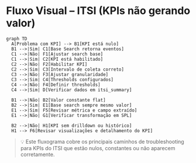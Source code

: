 # Fluxo Visual – ITSI (KPIs não gerando valor)

```mermaid
graph TD
  A[Problema com KPI] --> B1[KPI está nulo]
  B1 -->|Sim| C1[Base Search retorna eventos]
  C1 -->|Não| F1[Ajustar search base]
  C1 -->|Sim| C2[KPI está habilitado]
  C2 -->|Não| F2[Habilitar KPI]
  C2 -->|Sim| C3[Intervalo de coleta correto]
  C3 -->|Não| F3[Ajustar granularidade]
  C3 -->|Sim| C4[Thresholds configurados]
  C4 -->|Não| F4[Definir thresholds]
  C4 -->|Sim| D[Verificar dados em itsi_summary]

  B1 -->|Não| B2[Valor constante flat]
  B2 -->|Sim| E1[Base search sempre mesmo valor]
  E1 -->|Sim| F5[Revisar métrica e campo extraído]
  E1 -->|Não| G1[Verificar transformação em SPL]

  B2 -->|Não| H1[KPI sem drilldown ou histórico]
  H1 --> F6[Revisar visualizações e detalhamento do KPI]
```

> 💡 Este fluxograma cobre os principais caminhos de troubleshooting para KPIs do ITSI que estão nulos, constantes ou não aparecem corretamente.

